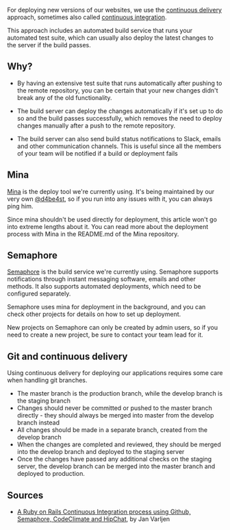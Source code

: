 For deploying new versions of our websites, we use the [continuous delivery](https://en.wikipedia.org/wiki/Continuous_delivery)
approach, sometimes also called [continuous integration](https://en.wikipedia.org/wiki/Continuous_integration).

This approach includes an automated build service that runs your automated test
suite, which can usually also deploy the latest changes to the server if the
build passes.

## Why?

* By having an extensive test suite that runs automatically after pushing to the
  remote repository, you can be certain that your new changes didn't break any
  of the old functionality.

* The build server can deploy the changes automatically if it's set up to do so
  and the build passes successfully, which removes the need to deploy changes
  manually after a push to the remote repository.

* The build server can also send build status notifications to Slack, emails and
  other communication channels. This is useful since all the members of your
  team will be notified if a build or deployment fails

## Mina

[Mina](https://github.com/mina-deploy/mina) is the deploy tool we're currently
using. It's being maintained by our very own [@d4be4st](https://github.com/d4be4st/), so if you run into any
issues with it, you can always ping him.

Since mina shouldn't be used directly for deployment, this article won't go into
extreme lengths about it. You can read more about the deployment process with
Mina in the README.md of the Mina repository.

## Semaphore

[Semaphore](http://www.semaphoreci.com) is the build service we're currently
using. Semaphore supports notifications through instant messaging software,
emails and other methods. It also supports automated deployments, which need to
be configured separately.

Semaphore uses mina for deployment in the background, and you can check other
projects for details on how to set up deployment.

New projects on Semaphore can only be created by admin users, so if you need to
create a new project, be sure to contact your team lead for it.

## Git and continuous delivery

Using continuous delivery for deploying our applications requires some care when
handling git branches.

* The master branch is the production branch, while the develop branch is the
  staging branch
* Changes should never be committed or pushed to the master branch directly -
  they should always be merged into master from the develop branch instead
* All changes should be made in a separate branch, created from the develop
  branch
* When the changes are completed and reviewed, they should be merged into the
  develop branch and deployed to the staging server
* Once the changes have passed any additional checks on the staging server, the
  develop branch can be merged into the master branch and deployed to production.

## Sources
* [A Ruby on Rails Continuous Integration process using Github, Semaphore,
CodeClimate and
HipChat](https://infinum.co/the-capsized-eight/articles/a-ruby-on-rails-continous-integration-process-using-semaphore-github-codeclimate-and-hipchat), by Jan Varljen
